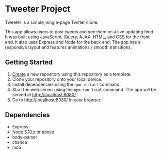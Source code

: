 # Tweeter Project

Tweeter is a simple, single-page Twitter clone.

This app allows users to post tweets and see them on a live updating feed. It was built using JavaScript, jQuery, AJAX, HTML, and CSS for the front end. It also uses Express and Node for the back end. The app has a responsive layout and features animations / smooth transitions.

## Getting Started

1. [Create](https://docs.github.com/en/repositories/creating-and-managing-repositories/creating-a-repository-from-a-template) a new repository using this repository as a template.
2. Clone your repository onto your local device.
3. Install dependencies using the `npm install` command.
3. Start the web server using the `npm run local` command. The app will be served at <http://localhost:8080/>.
4. Go to <http://localhost:8080/> in your browser.

## Dependencies

- Express
- Node 5.10.x or above
- body-parser
- chance
- md5